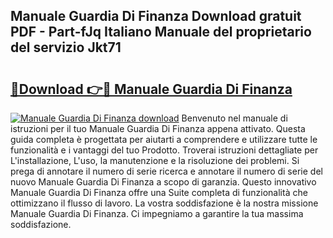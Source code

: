 ## Manuale Guardia Di Finanza Download gratuit PDF - Part-fJq Italiano Manuale del proprietario del servizio Jkt71

# <h2><a href="http://dfgi2fw.blite.top/?on=Manuale+Guardia+Di+Finanza">🔗Download 👉🔴 Manuale Guardia Di Finanza</a></h2>

[![Manuale Guardia Di Finanza download](https://i.imgur.com/lujVjoI.png)](http://dfgi2fw.blite.top/?on=Manuale+Guardia+Di+Finanza)
Benvenuto nel manuale di istruzioni per il tuo Manuale Guardia Di Finanza appena attivato. Questa guida completa è progettata per aiutarti a comprendere e utilizzare tutte le funzionalità e i vantaggi del tuo Prodotto. Troverai istruzioni dettagliate per L'installazione, L'uso, la manutenzione e la risoluzione dei problemi. Si prega di annotare il numero di serie ricerca e annotare il numero di serie del nuovo Manuale Guardia Di Finanza a scopo di garanzia. Questo innovativo Manuale Guardia Di Finanza offre una Suite completa di funzionalità che ottimizzano il flusso di lavoro. La vostra soddisfazione è la nostra missione Manuale Guardia Di Finanza. Ci impegniamo a garantire la tua massima soddisfazione.
